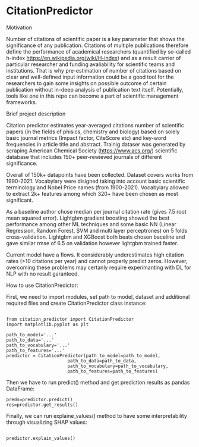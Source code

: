 # CitationPredictor

Motivation

Number of citations of scientific paper is a key parameter that shows the significance of any publication. Citations of multiple publications therefore define the performance of academical researchers (quantified by so-called h-index https://en.wikipedia.org/wiki/H-index) and as a result carrier of particular researcher and funding avaliability for scientific teams and institutions. That is why pre-estimation of number of citations based on clear and well-defined input information could be a good tool for the researchers to gain some insights on possible outcome of certain publication without in-deep analysis of publication text itself. Potentially, tools like one in this repo can become a part of scientific management frameworks.

Brief project description

Citation predictor estimates year-averaged citations number of scientific papers (in the fields of phisics, chemistry and biology) based on solely basic journal metrics (Impact factor, CiteScore etc) and key-word frequencies in article title and abstract. Trainig dataser was generated by scraping American Chemical Society (https://www.acs.org/) scientific database that includes 150+ peer-rewieved journals of different significance. 

Overall of 150k+ datapoints have been collected. Dataset covers works from 1990-2021. Vocabylary were disigned taking into account basic scientific terminology and Nobel Price names (from 1900-2021). Vocabylary allowed to extract 2k+ features among which 320+ have been chosen as most significant.

As a baseline author chose median per journal citation rate (gives 7.5 root mean squared error). Lightgbm gradient boosting showed the best performance among other ML techniques and some basic NN (Linear Regression, Random Forest, SVM and multi layer perceptrones) on 5 folds cross-validation. Lightgbm and XGBoost both beats chosen baceline and gave similar rmse of 6.5 on validation however lightgbm trained faster. 

Current model have a flows. It considerably underestimates high citation rates (>10 citations per year) and cannot properly predict zeros. However, overcoming these problems may certanly require experimanting with DL for NLP with no result garanteed. 

How to use CitationPredictor:

First, we need to import modules, set path to model, dataset and additional required files and create CitationPredictor class instance:

```

from citation_predictor import CitationPredictor
import matplotlib.pyplot as plt

path_to_model='...'
path_to_data='...'
path_to_vocabulary='...'
path_to_features='...'
predictor = CitationPredictor(path_to_model=path_to_model, 
                       path_to_data=path_to_data,
                       path_to_vocabulary=path_to_vocabulary,
                       path_to_features=path_to_features)

```
Then we have to run predict() method and get prediction results as pandas DataFrame:

```
preds=predictor.predict()
res=predictor.get_results()

```

Finally, we can run explaine_values() method to have some interpretability through visualizing SHAP values:

```

predictor.explain_values()

```
